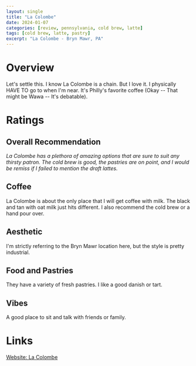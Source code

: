 ```yaml
---
layout: single
title: "La Colombe"
date: 2024-01-07
categories: [review, pennsylvania, cold brew, latte]
tags: [cold brew, latte, pastry]
excerpt: "La Colombe - Bryn Mawr, PA"
---
```


# Overview
Let's settle this.  I know La Colombe is a chain.  But I love it.  I physically HAVE TO go to when I'm near.  It's Philly's favorite coffee (Okay -- That might be Wawa -- It's debatable).


# Ratings

## Overall Recommendation

*La Colombe has a plethora of amazing options that are sure to suit any thirsty patron.  The cold brew is good, the pastries are on point, and I would be remiss if I failed to mention the draft lattes.*

<h2>Coffee  <div class="Stars" style="--rating: 4;" aria-label="Rating of this category is 4 out of 5.">   </div></h2>
 La Colombe is about the only place that I will get coffee with milk.  The black and tan with oat milk just hits different.  I also recommend the cold brew or a hand pour over.


<h2>Aesthetic  <div class="Stars" style="--rating: 4;" aria-label="Rating of this category is 4 out of 5.">   </div></h2>

I'm strictly referring to the Bryn Mawr location here, but the style is pretty industrial.  

<h2>Food and Pastries  <div class="Stars" style="--rating: 4;" aria-label="Rating of this category is 4 out of 5.">   </div></h2>

They have a variety of fresh pastries.  I like a good danish or tart.


<h2>Vibes  <div class="Stars" style="--rating: 4;" aria-label="Rating of this category is 4 out of 5.">   </div></h2>

A good place to sit and talk with friends or family.

# Links
[Website: La Colombe](https://www.lacolombe.com/)

